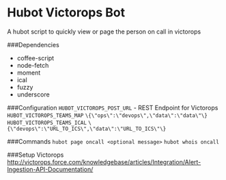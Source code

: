 # Hubot Victorops Bot
A hubot script to quickly view or page the person on call in victorops

###Dependencies
- coffee-script
- node-fetch
- moment
- ical
- fuzzy
- underscore

###Configuration
`HUBOT_VICTOROPS_POST_URL` - REST Endpoint for Victorops
`HUBOT_VICTOROPS_TEAMS_MAP`  `\{\"ops\":\"devops\",\"data\":\"data\"\}`
`HUBOT_VICTOROPS_TEAMS_ICAL` `\{\"devops\":\"URL_TO_ICS\",\"data\":\"URL_TO_ICS\"\}`

###Commands
`hubot page oncall <optional message>`
`hubot whois oncall`

###Setup Victorops
http://victorops.force.com/knowledgebase/articles/Integration/Alert-Ingestion-API-Documentation/
